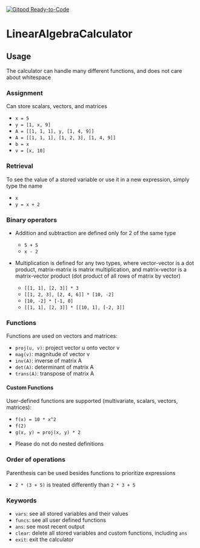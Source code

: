 [![Gitpod Ready-to-Code](https://img.shields.io/badge/Gitpod-Ready--to--Code-blue?logo=gitpod)](https://gitpod.io/#https://github.com/Aryan470/LinearAlgebraCalculator) 

# LinearAlgebraCalculator

## Usage
The calculator can handle many different functions, and does not care about whitespace

### Assignment
Can store scalars, vectors, and matrices

+ `x = 5`
+ `y = [1, x, 9]`
+ `A = [[1, 1, 1], y, [1, 4, 9]]`
+ `A = [[1, 1, 1], [1, 2, 3], [1, 4, 9]]`
+ `b = x`
+ `v = [x, 10]`

### Retrieval
To see the value of a stored variable or use it in a new expression, simply type the name

+ `x`
+ `y = x + 2`

### Binary operators
+ Addition and subtraction are defined only for 2 of the same type
	- `5 + 5`
	- `x - 2`

+ Multiplication is defined for any two types, where vector-vector is a dot product, matrix-matrix is matrix multiplication, and matrix-vector is a matrix-vector product (dot product of all rows of matrix by vector)
	- `[[1, 1], [2, 3]] * 3`
	- `[[1, 2, 3], [2, 4, 6]] * [10, -2]`
	- `[10, -2] * [-1, 0]`
	- `[[1, 1], [2, 3]] * [[10, 1], [-2, 3]]`

### Functions
Functions are used on vectors and matrices:
+ `proj(u, v)`: project vector u onto vector v
+ `mag(v)`: magnitude of vector v
+ `inv(A)`: inverse of matrix A
+ `det(A)`: determinant of matrix A
+ `trans(A)`: transpose of matrix A

#### Custom Functions
User-defined functions are supported (multivariate, scalars, vectors, matrices):
+ `f(x) = 10 * x^2`
+ `f(2)`
+ `g(x, y) = proj(x, y) * 2`
* Please do not do nested definitions

### Order of operations
Parenthesis can be used besides functions to prioritize expressions
+ `2 * (3 + 5)` is treated differently than `2 * 3 + 5`

### Keywords
+ `vars`: see all stored variables and their values
+ `funcs`: see all user defined functions
+ `ans`: see most recent output
+ `clear`: delete all stored variables and custom functions, including `ans`
+ `exit`: exit the calculator
